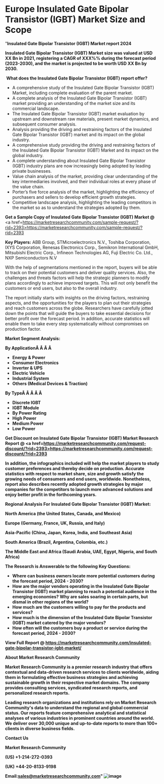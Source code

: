 # Europe Insulated Gate Bipolar Transistor (IGBT) Market Size and Scope 
"<strong>Insulated Gate Bipolar Transistor (IGBT) Market report 2024</strong>

<strong>Insulated Gate Bipolar Transistor (IGBT) Market size was valued at USD XX Bn in 2021, registering a CAGR of XXX%% during the forecast period (2023-2030), and the market is projected to be worth USD XX Bn by 2030.</strong>

 <strong><b>What does the Insulated Gate Bipolar Transistor (IGBT) report offer?</b></strong>
<ul>
  <li>A comprehensive study of the Insulated Gate Bipolar Transistor (IGBT) Market, including complete evaluation of the parent market.</li>
  <li>A complete analysis of the Insulated Gate Bipolar Transistor (IGBT) market providing an understanding of the market size and its commercial landscape.</li>
  <li>The Insulated Gate Bipolar Transistor (IGBT) market evaluation by upstream and downstream raw materials, present market dynamics, and subsequent consumer analysis.</li>
  <li>Analysis providing the driving and restraining factors of the Insulated Gate Bipolar Transistor (IGBT) market and its impact on the global industry.</li>
  <li>A comprehensive study providing the driving and restraining factors of the Insulated Gate Bipolar Transistor (IGBT) Market and its impact on the global industry.</li>
  <li>A complete understanding about Insulated Gate Bipolar Transistor (IGBT) industry plans are now increasingly being adopted by leading private businesses.</li>
  <li>Value chain analysis of the market, providing clear understanding of the key intermediaries involved, and their individual roles at every phase of the value chain.</li>
  <li>Porter’s five force analysis of the market, highlighting the efficiency of purchasers and sellers to develop efficient growth strategies.</li>
  <li>Competitive landscape analysis, highlighting the leading competitors in the market so as to understand the strategies adopted by them.</li>
</ul>

<strong>Get a Sample Copy of Insulated Gate Bipolar Transistor (IGBT) Market @ </strong><a href=https://marketresearchcommunity.com/sample-request/?rid=2393><u>https://marketresearchcommunity.com/sample-request/?rid=2393</u></a>

<strong>Key Players:</strong> 
ABB Group, STMicroelectronics N.V., Toshiba Corporation, IXYS Corporation, Renesas Electronics Corp., Semikron International GmbH, Mitsubishi Electric Corp., Infineon Technologies AG, Fuji Electric Co. Ltd., NXP Semiconductors N.V

With the help of segmentations mentioned in the report, buyers will be able to track on their potential customers and deliver quality services. Also, the challenges and threats factors will help the strategic planners to modify plans accordingly to achieve improved targets. This will not only benefit the customers or end users, but also to the overall industry.

The report initially starts with insights on the driving factors, restraining aspects, and the opportunities for the players to plan out their strategies and reach customers across the globe. Researchers have carefully jotted down the points that will guide the buyers to take essential decisions for better profit over the forecast period. In addition, accurate statistics will enable them to take every step systematically without compromises on production factor.

<strong>Market Segment Analysis:</strong>


<strong><strong>By ApplicationÂ Â Â Â  </strong></h4>
<ul>
 	<li>Energy &amp; Power</li>
 	<li>Consumer Electronics</li>
 	<li>Inverter &amp; UPS</li>
 	<li>Electric Vehicle</li>
 	<li>Industrial System</li>
 	<li>Others (Medical Devices &amp; Traction)</li>
</ul>
<strong><strong>By TypeÂ Â Â Â Â  </strong></h4>
<ul>
 	<li>Discrete IGBT</li>
 	<li>IGBT Module</li>
 	<li>By Power Rating</li>
 	<li>High Power</li>
 	<li>Medium Power</li>
 	<li>Low Power</li>
</ul>

<strong>Get Discount on Insulated Gate Bipolar Transistor (IGBT) Market Research Report @ </b></strong><a href=https://marketresearchcommunity.com/request-discount/?rid=2393><u>https://marketresearchcommunity.com/request-discount/?rid=2393</u></a>

In addition, the infographics included will help the market players to study customer preferences and thereby decide on production. Accurate statistics with respect to market share, size and growth satisfy the growing needs of consumers and end users, worldwide. Nonetheless, report also describes recently adopted growth strategies by major companies for the competitors to launch more advanced solutions and enjoy better profit in the forthcoming years.

<strong>Regional Analysis For Insulated Gate Bipolar Transistor (IGBT) Market:</strong>

<strong>North America</strong> (the United States, Canada, and Mexico)

<strong>Europe</strong> (Germany, France, UK, Russia, and Italy)

<strong>Asia-Pacific</strong> (China, Japan, Korea, India, and Southeast Asia)

<strong>South America</strong> (Brazil, Argentina, Colombia, etc.)

<strong>The Middle East and Africa</strong> (Saudi Arabia, UAE, Egypt, Nigeria, and South Africa)

<strong>The Research is Answerable to the following Key Questions:</strong>
<ul>
 	<li>Where can business owners locate more potential customers during the forecast period, 2024 - 2030?</li>
 	<li>How are the major vendors operating in the Insulated Gate Bipolar Transistor (IGBT) market planning to reach a potential audience in the emerging economies? Why are sales soaring in certain parts, but dismal in other regions of the world?</li>
 	<li>How much are the customers willing to pay for the products and services?</li>
 	<li>How much is the dimension of the Insulated Gate Bipolar Transistor (IGBT) market catered by the major vendors?</li>
 	<li>How often will the customers buy a product or service during the forecast period, 2024 - 2030?</li>
</ul>

<strong>View Full Report @</strong> <a href=https://marketresearchcommunity.com/insulated-gate-bipolar-transistor-igbt-market/>https://marketresearchcommunity.com/insulated-gate-bipolar-transistor-igbt-market/</a>

<strong>About Market Research Community</strong>

Market Research Community is a premier research industry that offers contextual and data-driven research services to clients worldwide, aiding them in formulating effective business strategies and achieving sustainable growth in their respective market domains. The company provides consulting services, syndicated research reports, and personalized research reports.

Leading research organizations and institutions rely on Market Research Community's data to understand the regional and global commercial status. Our reports feature comprehensive analytical and statistical analyses of various industries in prominent countries around the world. We deliver over 30,000 unique and up-to-date reports to more than 100+ clients in diverse business fields.

<strong>Contact Us</strong>

<strong>Market Research Community</strong>

(US) +1-214-272-0393

(UK) +44-20-8133-9198

<strong>Email:</strong>sales@marketresearchcommunity.com"
![image](https://github.com/radhad123/marketresearchreports/assets/158307692/99d3423c-53ad-4f0c-9d94-293a67be3bfb)
